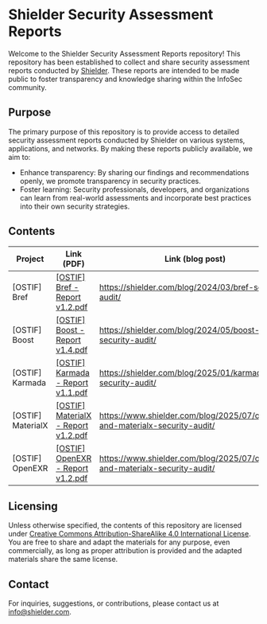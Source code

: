 # Shielder Security Assessment Reports

Welcome to the Shielder Security Assessment Reports repository! This repository has been established to collect and share security assessment reports conducted by [Shielder](https://www.shielder.com). These reports are intended to be made public to foster transparency and knowledge sharing within the InfoSec community.

## Purpose
The primary purpose of this repository is to provide access to detailed security assessment reports conducted by Shielder on various systems, applications, and networks. By making these reports publicly available, we aim to:

- Enhance transparency: By sharing our findings and recommendations openly, we promote transparency in security practices.
- Foster learning: Security professionals, developers, and organizations can learn from real-world assessments and incorporate best practices into their own security strategies.

## Contents

| Project | Link (PDF) | Link (blog post) | Publishing Date |
| ------- | ---------- | ---------------- | --------------- |
| [OSTIF] Bref | [\[OSTIF\] Bref - Report v1.2.pdf](./2024/[OSTIF]%20Bref%20-%20Report%20v1.2.pdf) | https://shielder.com/blog/2024/03/bref-security-audit/ | March 29, 2024 |
| [OSTIF] Boost | [\[OSTIF\] Boost - Report v1.4.pdf](./2024/[OSTIF]%20Boost%20-%20Report%20v1.4.pdf) | https://shielder.com/blog/2024/05/boost-security-audit/ | May 22, 2024 |
| [OSTIF] Karmada | [\[OSTIF\] Karmada - Report v1.1.pdf](./2025/[OSTIF]%20Karmada%20-%20Report%20v1.1.pdf) | https://shielder.com/blog/2025/01/karmada-security-audit/ | January 10, 2025 |
| [OSTIF] MaterialX | [\[OSTIF\] MaterialX - Report v1.2.pdf](./2025/[OSTIF]%20MaterialX%20-%20Report%20v1.1.pdf) | https://www.shielder.com/blog/2025/07/openexr-and-materialx-security-audit/ | July 31, 2025 |
| [OSTIF] OpenEXR | [\[OSTIF\] OpenEXR - Report v1.2.pdf](./2025/[OSTIF]%20OpenEXR%20-%20Report%20v1.1.pdf) | https://www.shielder.com/blog/2025/07/openexr-and-materialx-security-audit/ | July 31, 2025 |

## Licensing
Unless otherwise specified, the contents of this repository are licensed under [Creative Commons Attribution-ShareAlike 4.0 International License](LICENSE). You are free to share and adapt the materials for any purpose, even commercially, as long as proper attribution is provided and the adapted materials share the same license.

## Contact
For inquiries, suggestions, or contributions, please contact us at [info@shielder.com](mailto:info+public-reports@shielder.com).
